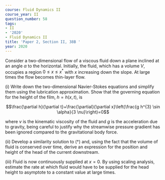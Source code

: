 ```yaml
---
course: Fluid Dynamics II
course_year: II
question_number: 58
tags:
- II
- '2020'
- Fluid Dynamics II
title: 'Paper 2, Section II, 38B '
year: 2020
---
```




Consider a two-dimensional flow of a viscous fluid down a plane inclined at an angle $\alpha$ to the horizontal. Initially, the fluid, which has a volume $V$, occupies a region $0 \leqslant x \leqslant x^{*}$ with $x$ increasing down the slope. At large times the flow becomes thin-layer flow.

(i) Write down the two-dimensional Navier-Stokes equations and simplify them using the lubrication approximation. Show that the governing equation for the height of the film, $h=h(x, t)$, is

$$\frac{\partial h}{\partial t}+\frac{\partial}{\partial x}\left(\frac{g h^{3} \sin \alpha}{3 \nu}\right)=0$$

where $\nu$ is the kinematic viscosity of the fluid and $g$ is the acceleration due to gravity, being careful to justify why the streamwise pressure gradient has been ignored compared to the gravitational body force.

(ii) Develop a similarity solution to $(\dagger)$ and, using the fact that the volume of fluid is conserved over time, derive an expression for the position and height of the head of the current downstream.

(iii) Fluid is now continuously supplied at $x=0$. By using scaling analysis, estimate the rate at which fluid would have to be supplied for the head height to asymptote to a constant value at large times.